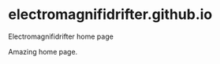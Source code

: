 # electromagnifidrifter.github.io
Electromagnifidrifter home page

Amazing home page.  

  
    
  
      
            
                  
            
          
  
          

  
  
    

        
  

    
    
    

  
  



    
  

  

  
    
  
  


    
    





    
  

  
  
  

  
  


     









  










